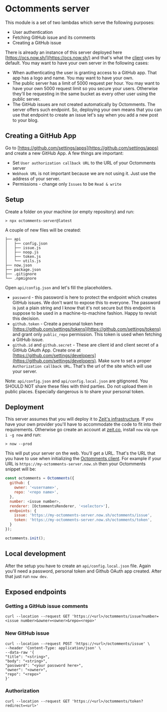 # Octomments server

This module is a set of two lambdas which serve the following purposes:

* User authentication
* Fetching GitHub issue and its comments
* Creating a GitHub issue

There is already an instance of this server deployed here [https://ocs.now.sh/](https://ocs.now.sh/) and that's what the [client](../client) uses by default. You may want to have your own server in the following cases:

* When authenticating the user is granting access to a GitHub app. That app has a logo and name. You may want to have your own.
* The public server has a limit of 5000 request per hour. You may want to have your own 5000 request limit so you secure your users. Otherwise they'll be requesting in the same bucket as every other user using the public server.
* The GitHub issues are not created automatically by Octomments. The server offers such endpoint. So, deploying your own means that you can use that endpoint to create an issue let's say when you add a new post to your blog.

## Creating a GitHub App

Go to [https://github.com/settings/apps](https://github.com/settings/apps) and create a new GitHub App. A few things are important:

* Set `User authorization callback URL` to the URL of your Octomments server
* `Webhook URL` is not important because we are not using it. Just use the address of your server.
* Permissions - change only `Issues` to be `Read & write`

## Setup

Create a folder on your machine (or empty repository) and run:

```
> npx octomments-server@latest
```

A couple of new files will be created:

```
├── api
│   ├── config.json
│   ├── issue.js
│   ├── noop.js
│   ├── token.js
│   └── utils.js
├── now.json
├── package.json
├── .gitignore
└── .npmignore
```

Open `api/config.json` and let's fill the placeholders.

* `password` - this password is here to protect the endpoint which creates GitHub issues. We don't want to expose this to everyone. The password is just a plain string and I know that it's not secure but this endpoint is suppose to be used in a machine-to-machine fashion. Happy to revisit this decision.
* `github.token` - Create a personal token here [https://github.com/settings/tokens](https://github.com/settings/tokens) and grant only `public_repo` permission. This token is used when fetching a GitHub issue.
* `github.id` and `github.secret` - These are client id and client secret of a GitHub OAuth App. Create one at [https://github.com/settings/developers](https://github.com/settings/developers). Make sure to set a proper `Authorization callback URL`. That's the url of the site which will use your server.

Note: `api/config.json` and `api/config.local.json` are gitignored. You SHOULD NOT share these files with third parties. Do not upload them in public places. Especially dangerous is to share your personal token.

## Deployment

This server assumes that you will deploy it to [Zeit's infrastructure](https://zeit.co/). If you have your own provider you'll have to accommodate the code to fit into their requirements. Otherwise go create an account at [zeit.co](https://zeit.co/), install `now` via `npm i -g now` and run:

```
> now --prod
```

This will put your server on the web. You'll get a URL. That's the URL that you have to use when initializing the [Octomments client](../client). For example if your URL is `https://my-octomments-server.now.sh` then your Octomments snippet will be:

```js
const octomments = Octomments({
  github: {
    owner: '<username>',
    repo: '<repo name>',
  },
  number: <issue number>,
  renderer: [OctommentsRenderer, '<selector>'],
  endpoints: {
    issue: 'https://my-octomments-server.now.sh/octomments/issue',
    token: 'https://my-octomments-server.now.sh/octomments/token',
  }
});

octomments.init();
```

## Local development

After the setup you have to create an `api/config.local.json` file. Again you'll need a password, personal token and Github OAuth app created. After that just run `now dev`.

## Exposed endpoints

### Getting a GitHub issue comments

```
curl --location --request GET 'https://<url>/octomments/issue?number=<issue number>&owner=<owner>&repo=<repo>'
```

### New GitHub issue

```
curl --location --request POST 'https://<url>/octomments/issue' \
--header 'Content-Type: application/json' \
--data-raw '{
"title": "<string>",
"body": "<string>",
"password": "<your password here>",
"owner": "<owner>",
"repo": "<repo>"
}'
```

### Authorization

```
curl --location --request GET 'https://<url>/octomments/token?redirect=<url>'
```

